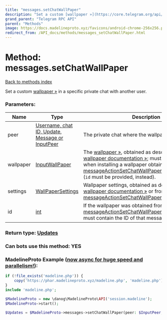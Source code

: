 ```yaml
---
title: "messages.setChatWallPaper"
description: "Set a custom [wallpaper »](https://core.telegram.org/api/wallpapers) in a specific private chat with another user."
grand_parent: "Telegram RPC API"
parent: "Methods"
image: https://docs.madelineproto.xyz/favicons/android-chrome-256x256.png
redirect_from: /API_docs/methods/messages_setChatWallPaper.html
---
```

# Method: messages.setChatWallPaper
[Back to methods index](index.html)



Set a custom [wallpaper »](https://core.telegram.org/api/wallpapers) in a specific private chat with another user.

### Parameters:

| Name     |    Type       | Description | Required |
|----------|---------------|-------------|----------|
|peer|[Username, chat ID, Update, Message or InputPeer](/API_docs/types/InputPeer.html) | The private chat where the wallpaper will be set | Optional|
|wallpaper|[InputWallPaper](/API_docs/types/InputWallPaper.html) | The [wallpaper »](https://core.telegram.org/api/wallpapers), obtained as described in the [wallpaper documentation »](https://core.telegram.org/api/wallpapers#uploading-wallpapers); must **not** be provided when installing a wallpaper obtained from a [messageActionSetChatWallPaper](../constructors/messageActionSetChatWallPaper.html) service message (`id` must be provided, instead). | Optional|
|settings|[WallPaperSettings](/API_docs/types/WallPaperSettings.html) | Wallpaper settings, obtained as described in the [wallpaper documentation »](https://core.telegram.org/api/wallpapers#uploading-wallpapers) or from [messageActionSetChatWallPaper](../constructors/messageActionSetChatWallPaper.html).`wallpaper`.`settings`. | Optional|
|id|[int](/API_docs/types/int.html) | If the wallpaper was obtained from a [messageActionSetChatWallPaper](../constructors/messageActionSetChatWallPaper.html) service message, must contain the ID of that message. | Optional|


### Return type: [Updates](/API_docs/types/Updates.html)

### Can bots use this method: **YES**


### MadelineProto Example ([now async for huge speed and parallelism!](https://docs.madelineproto.xyz/docs/ASYNC.html)):


```php
if (!file_exists('madeline.php')) {
    copy('https://phar.madelineproto.xyz/madeline.php', 'madeline.php');
}
include 'madeline.php';

$MadelineProto = new \danog\MadelineProto\API('session.madeline');
$MadelineProto->start();

$Updates = $MadelineProto->messages->setChatWallPaper(peer: $InputPeer, wallpaper: $InputWallPaper, settings: $WallPaperSettings, id: $int, );
```

